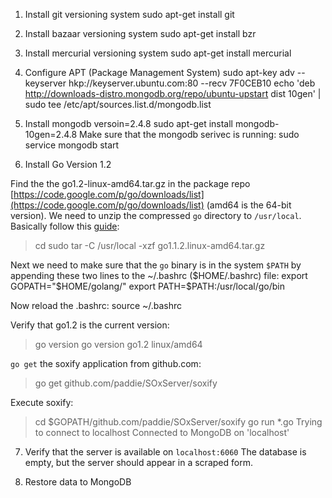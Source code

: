 1. Install git versioning system
  sudo apt-get install git

2. Install bazaar versioning system
  sudo apt-get install bzr

3. Install mercurial versioning system
  sudo apt-get install mercurial

4. Configure APT (Package Management System)
  sudo apt-key adv --keyserver hkp://keyserver.ubuntu.com:80 --recv 7F0CEB10
  echo 'deb http://downloads-distro.mongodb.org/repo/ubuntu-upstart dist 10gen' | sudo tee /etc/apt/sources.list.d/mongodb.list

5. Install mongodb versoin=2.4.8
  sudo apt-get install mongodb-10gen=2.4.8
Make sure that the mongodb serivec is running:
  sudo service mongodb start

6. Install Go Version 1.2

Find the the go1.2-linux-amd64.tar.gz in the package repo [https://code.google.com/p/go/downloads/list](https://code.google.com/p/go/downloads/list) (amd64 is the 64-bit version). We need to unzip the compressed `go` directory to `/usr/local`. Basically follow this [guide](http://www.giantflyingsaucer.com/blog/?p=4649):
  > cd <directory where go1.2-linux-amd64.tar.gz is located>
  > sudo tar -C /usr/local -xzf go1.1.2.linux-amd64.tar.gz

Next we need to make sure that the `go` binary is in the system `$PATH` by appending these two lines to the  ~/.bashrc ($HOME/.bashrc) file:
  export GOPATH="$HOME/golang/"
  export PATH=$PATH:/usr/local/go/bin

Now reload the .bashrc:
  source ~/.bashrc

Verify that go1.2 is the current version:
  > go version
  go version go1.2 linux/amd64

`go get` the soxify application from github.com:
  > go get github.com/paddie/SOxServer/soxify

Execute soxify:
  > cd $GOPATH/github.com/paddie/SOxServer/soxify
  > go run *.go
  Trying to connect to  localhost
  Connected to MongoDB on 'localhost'

7. Verify that the server is available on `localhost:6060`
The database is empty, but the server should appear in a scraped form.

8. Restore data to MongoDB
